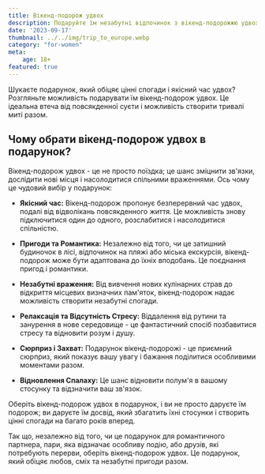 ```yaml
---
title: Вікенд-подорож удвох
description: Подаруйте їм незабутні відпочинок з вікенд-подорожжю удвох.
date: '2023-09-17'
thumbnail: ../../img/trip_to_europe.webp
category: "for-women"
meta:
    age: 18+
featured: true
---
```

Шукаєте подарунок, який обіцяє цінні спогади і якісний час удвох? Розгляньте можливість подарувати їм вікенд-подорож удвох. Це ідеальна втеча від повсякденної суєти і можливість створити тривалі миті разом.

## Чому обрати вікенд-подорож удвох в подарунок?

Вікенд-подорож удвох - це не просто поїздка; це шанс зміцнити зв'язки, дослідити нові місця і насолодитися спільними враженнями. Ось чому це чудовий вибір у подарунок:

- **Якісний час:** Вікенд-подорож пропонує безперервний час удвох, подалі від відволікань повсякденного життя. Це можливість знову підключитися один до одного, розслабитися і насолодитися спільністю.

- **Пригоди та Романтика:** Незалежно від того, чи це затишний будиночок в лісі, відпочинок на пляжі або міська екскурсія, вікенд-подорож може бути адаптована до їхніх вподобань. Це поєднання пригод і романтики.

- **Незабутні враження:** Від вивчення нових кулінарних страв до відкриття місцевих визначних пам'яток, вікенд-подорож надає можливість створити незабутні спогади.

- **Релаксація та Відсутність Стресу:** Віддалення від рутини та занурення в нове середовище - це фантастичний спосіб позбавитися стресу та відновити розум і душу.

- **Сюрприз і Захват:** Подарунок вікенд-подорожі - це приємний сюрприз, який показує вашу увагу і бажання поділитися особливими моментами разом.

- **Відновлення Спалаху:** Це шанс відновити полум'я в вашому стосунку та відзначити ваш зв'язок.

Оберіть вікенд-подорож удвох в подарунок, і ви не просто даруєте їм подорож; ви даруєте їм досвід, який збагатить їхні стосунки і створить цінні спогади на багато років вперед.

Так що, незалежно від того, чи це подарунок для романтичного партнера, пари, яка відзначає особливу подію, або друзів, які потребують перерви, оберіть вікенд-подорож удвох. Це подарунок, який обіцяє любов, сміх та незабутні пригоди разом.
